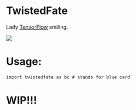 # TwistedFate
Lady [TensorFlow](http://github.com/tensorflow/tensorflow) smiling.

![](http://elohell.net/public/champions/avatar/TwistedFateSquare1.png)

# Usage:
```pyton
import twistedfate as bc # stands for blue card
```

# WIP!!!
